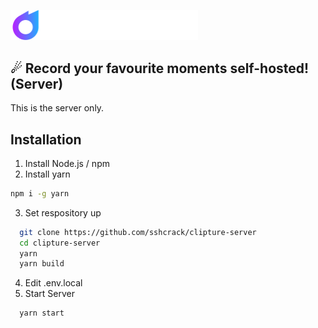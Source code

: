 <img src="https://github.com/sshcrack/clipture/blob/master/src/assets/renderer/logo_text.svg?raw=true" width="300"></img>
## ☄ Record your favourite moments self-hosted! (Server)
This is the server only. 
## Installation
1. Install Node.js / npm
2. Install yarn
  ```bash
  npm i -g yarn
  ```
3. Set respository up
  ```bash
    git clone https://github.com/sshcrack/clipture-server
    cd clipture-server
    yarn
    yarn build
  ```
4. Edit .env.local
5. Start Server
  ```bash
    yarn start
  ```
